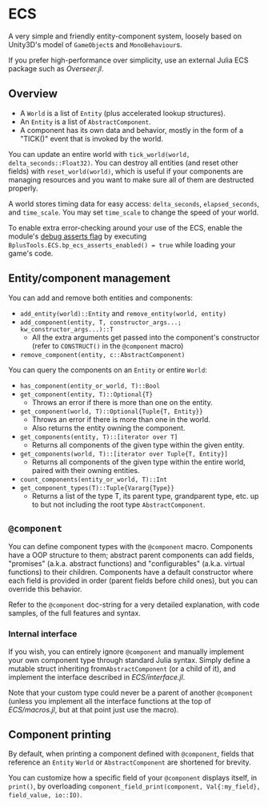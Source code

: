 # ECS

A very simple and friendly entity-component system, loosely based on Unity3D's model of `GameObject`s and `MonoBehaviour`s.

If you prefer high-performance over simplicity, use an external Julia ECS package such as *Overseer.jl*.

## Overview

* A `World` is a list of `Entity` (plus accelerated lookup structures).
* An `Entity` is a list of `AbstractComponent`.
* A component has its own data and behavior, mostly in the form of a "TICK()" event that is invoked by the world.

You can update an entire world with `tick_world(world, delta_seconds::Float32)`. You can destroy all entities (and reset other fields) with `reset_world(world)`, which is useful if your components are managing resources and you want to make sure all of them are destructed properly.

A world stores timing data for easy access: `delta_seconds`, `elapsed_seconds`, and `time_scale`. You may set `time_scale` to change the speed of your world.

To enable extra error-checking around your use of the ECS, enable the module's [debug asserts flag](Utilities.md#asserts) by executing `BplusTools.ECS.bp_ecs_asserts_enabled() = true` while loading your game's code.

## Entity/component management

You can add and remove both entities and components:

* `add_entity(world)::Entity` and `remove_entity(world, entity)`
* `add_component(entity, T, constructor_args...; kw_constructor_args...)::T`
  * All the extra arguments get passed into the component's constructor (refer to `CONSTRUCT()` in the `@component` macro)
* `remove_component(entity, c::AbstractComponent)`

You can query the components on an `Entity` or entire `World`:

* `has_component(entity_or_world, T)::Bool`
* `get_component(entity, T)::Optional{T}`
  * Throws an error if there is more than one on the entity.
* `get_component(world, T)::Optional{Tuple{T, Entity}}`
  * Throws an error if there is more than one in the world.
  * Also returns the entity owning the component.
* `get_components(entity, T)::[iterator over T]`
  * Returns all components of the given type within the given entity.
* `get_components(world, T)::[iterator over Tuple{T, Entity}]`
  * Returns all components of the given type within the entire world, paired with their owning entities.
* `count_components(entity_or_world, T)::Int`
* `get_component_types(T)::Tuple{Vararg{Type}}`
  * Returns a list of the type T, its parent type, grandparent type, etc. up to but not including the root type `AbstractComponent`.

## `@component`

You can define component types with the `@component` macro. Components have a OOP structure to them; abstract parent components can add fields, "promises" (a.k.a. abstract functions) and "configurables" (a.k.a. virtual functions) to their children. Components have a default constructor where each field is provided in order (parent fields before child ones), but you can override this behavior.

Refer to the `@component` doc-string for a very detailed explanation, with code samples, of the full features and syntax.

### Internal interface

If you wish, you can entirely ignore `@component` and manually implement your own component type through standard Julia syntax.
Simply define a mutable struct inheriting from`AbstractComponent` (or a child of it), and implement the interface described in *ECS/interface.jl*.

Note that your custom type could never be a parent of another `@component` (unless you implement all the interface functions at the top of *ECS/macros.jl*, but at that point just use the macro).

## Component printing

By default, when printing a component defined with `@component`, fields that reference an `Entity` `World` or `AbstractComponent` are shortened for brevity.

You can customize how a specific field of your `@component` displays itself, in `print()`, by overloading `component_field_print(component, Val{:my_field}, field_value, io::IO)`.
